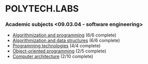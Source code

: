 # POLYTECH.LABS
### Academic subjects <09.03.04 - software engineering>
* [Algorithmization and programming](https://github.com/urlagushka/POLITECH.LABS/tree/main/aip#algorithmization-and-programming) (6/6 complete)
* [Algorithmization and data structures](https://github.com/urlagushka/POLITECH.LABS/tree/main/aisd#algorithmization-and-data-structures) (6/6 complete)
* [Programming technologies](https://github.com/urlagushka/POLITECH.LABS/tree/main/tp#programming-technologies) (4/4 complete)
* [Object-oriented programming](https://github.com/urlagushka/polytech-labs/tree/main/oop#object-oriented-programming) (2/5 complete)
* [Сomputer architecture](https://github.com/urlagushka/polytech-labs/tree/main/arch#%D1%81omputer-architecture) (2/10 complete)
